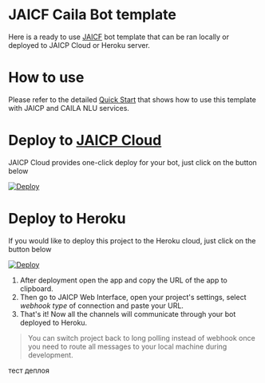 # JAICF Caila Bot template

Here is a ready to use [JAICF](https://github.com/just-ai/jaicf-kotlin) bot template that can be ran locally or deployed to JAICP Cloud or Heroku server.

# How to use

Please refer to the detailed [Quick Start](https://github.com/just-ai/jaicf-kotlin/wiki/Quick-Start) that shows how to use this template with JAICP and CAILA NLU services.

# Deploy to [JAICP Cloud](https://github.com/just-ai/jaicf-kotlin/wiki/JAICP-Cloud)
JAICP Cloud provides one-click deploy for your bot, just click on the button below

[![Deploy](https://just-ai.com/img/deploy-to-jaicp.svg)](https://app.jaicp.com/deploy)


# Deploy to Heroku

If you would like to deploy this project to the Heroku cloud, just click on the button below

[![Deploy](https://www.herokucdn.com/deploy/button.svg)](https://heroku.com/deploy)

1. After deployment open the app and copy the URL of the app to clipboard.
2. Then go to JAICP Web Interface, open your project's settings, select _webhook type_ of connection and paste your URL.
3. That's it! Now all the channels will communicate through your bot deployed to Heroku.

> You can switch project back to long polling instead of webhook once you need to route all messages to your local machine during development.



тест деплоя
